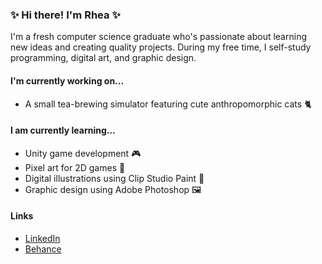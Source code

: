 ### ✨ Hi there! I'm Rhea ✨
I'm a fresh computer science graduate who's passionate about learning new ideas and creating quality projects. During my free time, I self-study programming, digital art, and graphic design. 

#### I'm currently working on...
* A small tea-brewing simulator featuring cute anthropomorphic cats 🐈

#### I am currently learning...
* Unity game development 🎮
* Pixel art for 2D games 👾
* Digital illustrations using Clip Studio Paint 🎨
* Graphic design using Adobe Photoshop 🖼️

#### Links
* [LinkedIn](https://www.linkedin.com/in/andrea-limkinglam/)
* [Behance](https://www.behance.net/stingraye)

<!--
**stingraye1106/stingraye1106** is a ✨ _special_ ✨ repository because its `README.md` (this file) appears on your GitHub profile.
* [itch.io](https://stingraye.itch.io/)

Here are some ideas to get you started:

- 🔭 I’m currently working on ...
- 🌱 I’m currently learning ...
- 👯 I’m looking to collaborate on ...
- 🤔 I’m looking for help with ...
- 💬 Ask me about ...
- 📫 How to reach me: ...
- 😄 Pronouns: ...
- ⚡ Fun fact: ...
-->
